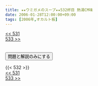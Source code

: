 ```yaml
---
title: ★★ウミガメのスープ★★532杯目 熱湯CM味
date: 2006-01-28T12:00:00+09:00
tags: [2006年,オカルト板]
---
```

<div class="th_left"><a href="../531"><< 531</a></div>
<div class="th_right"><a href="../533">533 >></a></div>
<br><br>
<script src="../../js/cupsoup.js"></script>
<form>
<input type="button" value="問題と解説のみにする" onClick="toggleCupsoup()">
</form>
{{< 532 >}}
<div class="th_left"><a href="../531"><< 531</a></div>
<div class="th_right"><a href="../533">533 >></a></div>